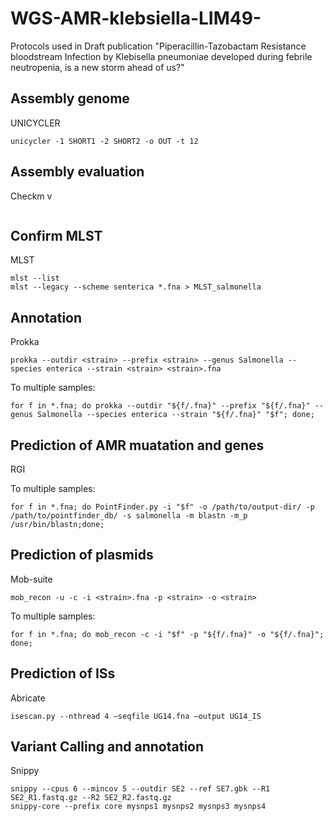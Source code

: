 # WGS-AMR-klebsiella-LIM49-

Protocols used in Draft publication  "Piperacillin-Tazobactam Resistance bloodstream Infection by Klebisella pneumoniae developed during febrile neutropenia, is a new storm ahead of us?"

## Assembly genome
UNICYCLER
```
unicycler -1 SHORT1 -2 SHORT2 -o OUT -t 12
```
## Assembly evaluation
Checkm v
```
```

## Confirm MLST

MLST
```
mlst --list
mlst --legacy --scheme senterica *.fna > MLST_salmonella
```
## Annotation
Prokka
```
prokka --outdir <strain> --prefix <strain> --genus Salmonella --species enterica --strain <strain> <strain>.fna
```
To multiple samples:
```
for f in *.fna; do prokka --outdir "${f/.fna}" --prefix "${f/.fna}" --genus Salmonella --species enterica --strain "${f/.fna}" "$f"; done;
```
## Prediction of AMR muatation and genes
RGI

To multiple samples:
```
for f in *.fna; do PointFinder.py -i "$f" -o /path/to/output-dir/ -p /path/to/pointfinder_db/ -s salmonella -m blastn -m_p /usr/bin/blastn;done;
```
## Prediction of plasmids

Mob-suite
```
mob_recon -u -c -i <strain>.fna -p <strain> -o <strain>
```
To multiple samples:
```
for f in *.fna; do mob_recon -c -i "$f" -p "${f/.fna}" -o "${f/.fna}"; done;
```
## Prediction of ISs
Abricate
```
isescan.py --nthread 4 –seqfile UG14.fna –output UG14_IS
```

## Variant Calling and annotation
Snippy
```
snippy --cpus 6 --mincov 5 --outdir SE2 --ref SE7.gbk --R1 SE2_R1.fastq.gz --R2 SE2_R2.fastq.gz
snippy-core --prefix core mysnps1 mysnps2 mysnps3 mysnps4
```
